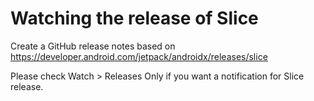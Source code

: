 # Watching the release of Slice

Create a GitHub release notes based on https://developer.android.com/jetpack/androidx/releases/slice

Please check Watch > Releases Only if you want a notification for Slice release.
